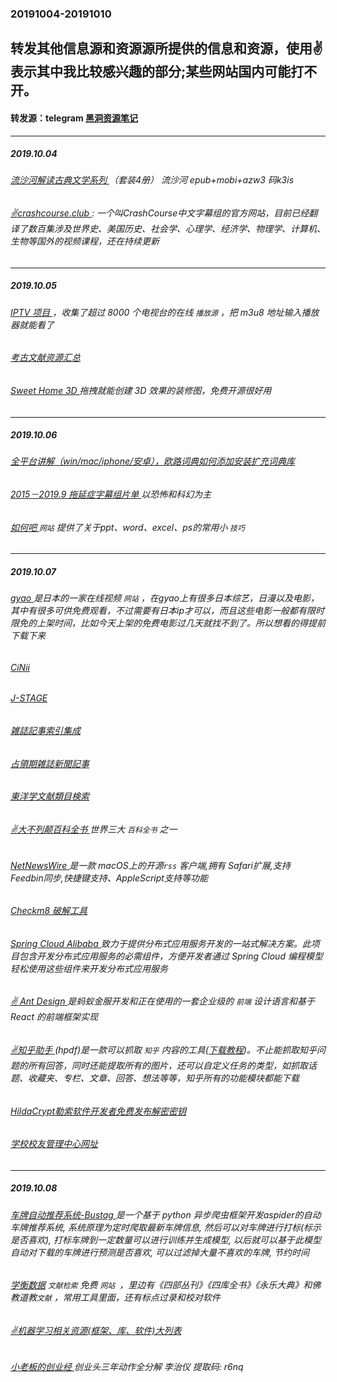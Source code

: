 ### 20191004-20191010
转发其他信息源和资源源所提供的信息和资源，使用✌表示其中我比较感兴趣的部分;某些网站国内可能打不开。
---
#### 转发源：telegram [黑洞资源笔记](https://t.me/tieliu)
---
##### 2019.10.04
###### [流沙河解读古典文学系列 ](https://pan.baidu.com/s/1frvyI89XjYD2M1iatbE0xA#/)（套装4册） 流沙河 epub+mobi+azw3 码k3is
###### [✌crashcourse.club ](https://crashcourse.club/category/):  一个叫CrashCourse中文字幕组的官方网站，目前已经翻译了数百集涉及世界史、美国历史、社会学、心理学、经济学、物理学、计算机、生物等国外的视频课程，还在持续更新
---
##### 2019.10.05
###### [IPTV 项目 ](https://github.com/iptv-org/iptv)，收集了超过 8000 个电视台的在线 `播放源` ，把 m3u8 地址输入播放器就能看了
###### [考古文献资源汇总 ](https://m.douban.com/group/topic/9039266/?type=like)
###### [Sweet Home 3D ](https://www.appinn.com/sweet-home-3d-2/)拖拽就能创建 3D 效果的装修图，免费开源很好用
---
##### 2019.10.06
###### [全平台讲解（win/mac/iphone/安卓），欧路词典如何添加安装扩充词典库 ](https://m.bilibili.com/video/av49834887.html?bsource=weibo)
###### [2015－2019.9 拖延症字幕组片单 ](https://pan.baidu.com/s/1KoDHYdp0XslomhqvmHfIUQ#/) 以恐怖和科幻为主
###### [如何吧 ](https://ruhe8.com/) `网站` 提供了关于ppt、word、excel、ps的常用小 `技巧`
---
##### 2019.10.07
###### [gyao ](https://gyao.yahoo.co.jp/)是日本的一家在线视频 `网站` ，在gyao上有很多日本综艺，日漫以及电影，其中有很多可供免费观看，不过需要有日本ip才可以，而且这些电影一般都有限时限免的上架时间，比如今天上架的免费电影过几天就找不到了。所以想看的得提前下载下来 
###### [CiNii ](https://ci.nii.ac.jp/) 
###### [J-STAGE ](https://www.jstage.jst.go.jp/browse/-char/ja) 
###### [雑誌記事索引集成 ](http://www.libro-koseisha.co.jp/top01/main01.html) 
###### [占領期雑誌新聞記事 ](http://20thdb.jp/) 
###### [東洋学文献類目検索 ](http://ruimoku.zinbun.kyoto-u.ac.jp/ruimoku/)
###### [✌大不列颠百科全书 ](https://pan.baidu.com/s/1LQMGB4owVjt7YIio_jh9aw#/)世界三大 `百科全书` 之一
###### [NetNewsWire ](https://github.com/brentsimmons/NetNewsWire) 是一款 macOS上的开源`rss` 客户端,拥有 Safari扩展,支持 Feedbin同步,快捷键支持、AppleScript支持等功能
###### [Checkm8 破解工具 ](https://github.com/axi0mX/ipwndfu)
###### [Spring Cloud Alibaba ](https://github.com/spring-cloud-incubator/spring-cloud-alibaba) 致力于提供分布式应用服务开发的一站式解决方案。此项目包含开发分布式应用服务的必需组件，方便开发者通过 Spring Cloud 编程模型轻松使用这些组件来开发分布式应用服务
###### [✌ Ant Design ](https://github.com/ant-design/ant-design) 是蚂蚁金服开发和正在使用的一套企业级的 `前端` 设计语言和基于 React 的前端框架实现
###### [✌知乎助手 ](https://pan.baidu.com/s/1Xl35DnpJX-Q_wdsuIB9R2g) (hpdf)是一款可以抓取 `知乎` 内容的工具([下载教程](https://mp.weixin.qq.com/s/6dZYBrkGIAoyke3UbFFBDA))。不止能抓取知乎问题的所有回答，同时还能提取所有的图片，还可以自定义任务的类型，如抓取话题、收藏夹、专栏、文章、回答、想法等等，知乎所有的功能模块都能下载
###### [HildaCrypt勒索软件开发者免费发布解密密钥 ](https://www.cnbeta.com/articles/tech/896379.htm)
###### [学校校友管理中心网址](https://www.alumni.albany.edu)
---
##### 2019.10.08
###### [车牌自动推荐系统-Bustag ](https://github.com/gxtrobot/bustag) 是一个基于 python 异步爬虫框架开发aspider的自动车牌推荐系统, 系统原理为定时爬取最新车牌信息, 然后可以对车牌进行打标(标示是否喜欢), 打标车牌到一定数量可以进行训练并生成模型, 以后就可以基于此模型自动对下载的车牌进行预测是否喜欢, 可以过滤掉大量不喜欢的车牌, 节约时间
###### [学衡数据](http://www.xueheng.net/) `文献检索` 免费 `网站 `，里边有《四部丛刊》《四库全书》《永乐大典》和佛教道教`文献` ，常用工具里面，还有标点过录和校对软件
###### [✌机器学习相关资源(框架、库、软件)大列表](https://github.com/josephmisiti/awesome-machine-learning)
###### [小老板的创业经 ](https://pan.baidu.com/wap/init?surl=CdRoY1Va0Z8VNXczPY0vFQ) 创业头三年动作全分解 李治仪  提取码: r6nq
